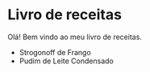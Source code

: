 # Livro de receitas

Olá! Bem vindo ao meu livro de receitas.

 - Strogonoff de Frango
 - Pudim de Leite Condensado
 